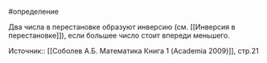 #определение

Два числа в перестановке образуют инверсию (см. [[Инверсия в перестановке]]), если большее число стоит впереди меньшего.

Источник:: [[Соболев А.Б. Математика Книга 1 (Academia 2009)]], стр.21